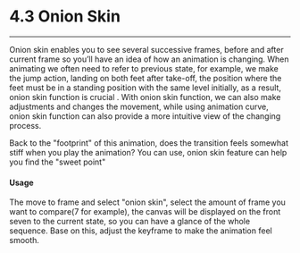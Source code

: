 # 4.3 Onion Skin
---

Onion skin enables you to see several successive frames, before and after current frame so you’ll have an idea of how an animation is changing. When animating we often need to refer to previous state, for example, we make the jump action, landing on both feet after take-off, the position where the feet must be in a standing position with the same level initially, as a result, onion skin function is crucial . With onion skin function, we can also make adjustments and changes the movement, while using animation curve, onion skin function can also provide a more intuitive view of the changing process.

Back to the "footprint" of this animation, does the transition feels somewhat stiff when you play the animation? You can use, onion skin feature can help you find the "sweet point"

#### Usage

The move to frame and select "onion skin", select the amount of frame you want to compare(7 for example), the canvas will be displayed on the front seven to the current state,  so you can have a glance of the whole sequence. Base on this, adjust the keyframe to make the animation feel smooth.